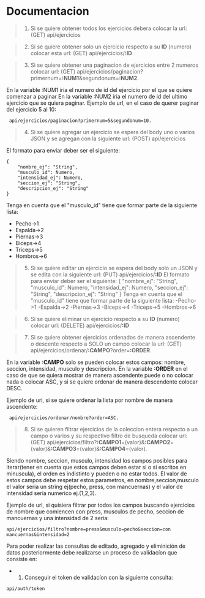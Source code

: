# Documentacion

>1) Si se quiere obtener todos los ejercicios debera colocar la url: (GET) api/ejercicios


>2) Si se quiere obtener solo un ejercicio respecto a su **ID** (numero) colocar esta url: (GET) api/ejercicios/**:ID**



>3) Si se quiere obtener una paginacion de ejercicios entre 2 numeros colocar url: (GET) api/ejercicios/paginacion?primernum=**:NUM1**&segundonum=**:NUM2**.

En la variable :NUM1 iria el numero de id del ejercicio por el que se quiere comenzar a paginar
En la variable :NUM2 iria el numero de id del ultimo ejercicio que se quiera paginar.
Ejemplo de url, en el caso de querer paginar del ejercicio 5 al 10:
~~~
 api/ejercicios/paginacion?primernum=5&segundonum=10.
 ~~~



>4) Si se quiere agregar un ejercicio se espera del body uno o varios JSON y se agregan con la siguiente url: (POST) api/ejercicios

El formato para enviar deber ser el siguiente:

~~~
{
    "nombre_ej": "String",
    "musculo_id": Numero,
    "intensidad_ej": Numero,
    "seccion_ej": "String",
    "descripcion_ej": "String"
}
~~~


Tenga en cuenta que el "musculo_id" tiene que formar parte de la siguiente lista:
* Pecho->1
* Espalda->2
* Piernas->3
* Biceps->4
* Triceps->5
* Hombros->6


>5) Si se quiere editar un ejercicio se espera del body solo un JSON y se edita con la siguiente url: (PUT) api/ejercicios/**:ID**
El formato para enviar deber ser el siguiente:
{
    "nombre_ej": "String",
    "musculo_id": Numero,
    "intensidad_ej": Numero,
    "seccion_ej": "String",
    "descripcion_ej": "String"
}
Tenga en cuenta que el "musculo_id" tiene que formar parte de la siguiente lista:
-Pecho->1
-Espalda->2
-Piernas->3
-Biceps->4
-Triceps->5
-Hombros->6


>6) Si se quiere eliminar un ejercicio respecto a su **ID** (numero) colocar url: (DELETE) api/ejercicios/**:ID**


>7) Si se quiere obtener ejercicios ordenados de manera ascendente o descente respecto a SOLO un campo colocar la url: (GET) api/ejercicios/ordenar/**:CAMPO**?order=**:ORDER**.

En la variable **:CAMPO** solo se pueden colocar estos campos: nombre, seccion, intensidad, musculo y descripcion.
En la variable **:ORDER** en el caso de que se quiera mostrar de manera ascendente puede o no colocar nada o colocar ASC, y si se quiere ordenar de manera descendente colocar DESC.

Ejemplo de url, si se quiere ordenar la lista por nombre de manera ascendente: 
~~~
 api/ejercicios/ordenar/nombre?order=ASC. 
~~~



>8) Si se quieren filtrar ejercicios de la coleccion entera respecto a un campo o varios y su respectivo filtro de busqueda colocar url:
(GET) api/ejercicios/filtro?**:CAMPO1**=(valor)&**:CAMPO2**=(valor)&**:CAMPO3**=(valor)&**:CAMPO4**=(valor).

Siendo nombre, seccion, musculo, intensidad los campos posibles para iterar(tener en cuenta que estos campos deben estar si o si escritos en minuscula), el orden es indistinto y pueden o no estar todos.
 El valor de estos campos debe respetar estos parametros, en nombre,seccion,musculo el valor seria un string ej(pecho, press, con mancuernas) y el valor de intensidad seria numerico ej.(1,2,3).

Ejemplo de url, si quisiera filtrar por todos los campos buscando ejercicios de nombre que comiencen con press, musculos de pecho, seccion de mancuernas y una intensidad de 2 seria:
~~~
api/ejercicios/filtro?nombre=press&musculo=pecho&seccion=con mancuernas&intensidad=2
~~~

Para poder realizar las consultas de editado, agregado y eliminición de datos posteriormente debe realizarse un proceso de validacíon que consiste en:
- 1) Conseguir el token de validacíon con la siguiente consulta:
~~~
api/auth/token
~~~

